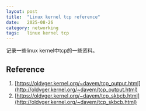 ```yaml
---
layout: post
title:  "Linux kernel tcp reference"
date:   2025-08-26
category: networking
tags:   linux kernel tcp
---
```


记录一些linux kernel中tcp的一些资料。

## Reference
1. [https://oldvger.kernel.org/~davem/tcp_output.html](http://oldvger.kernel.org/~davem/tcp_output.html)
2. [https://oldvger.kernel.org/~davem/tcp_skbcb.html](http://oldvger.kernel.org/~davem/tcp_skbcb.html)